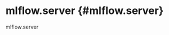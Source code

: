 # mlflow.server {#mlflow.server}

<div class="automodule" markdown="1" members="get_app_client"
undoc-members="" show-inheritance="">

mlflow.server

</div>
